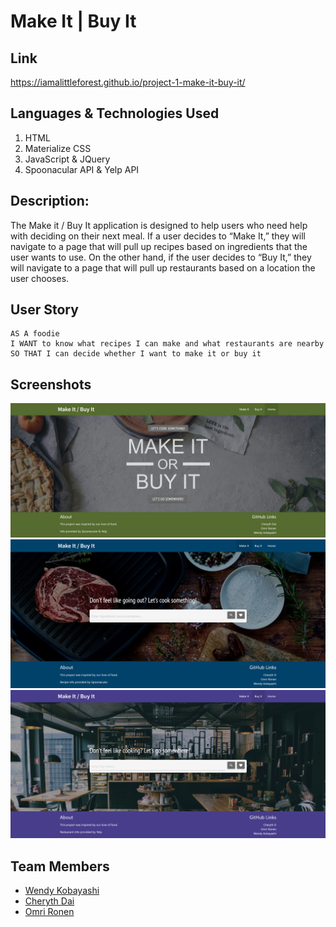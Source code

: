 # Make It | Buy It

## Link
https://iamalittleforest.github.io/project-1-make-it-buy-it/

## Languages & Technologies Used
1. HTML
2. Materialize CSS
3. JavaScript & JQuery
4. Spoonacular API & Yelp API

## Description:

The Make it / Buy It application is designed to help users who need help with deciding on their next meal. If a user decides to “Make It,” they will navigate to a page that will pull up recipes based on ingredients that the user wants to use. On the other hand, if the user decides to “Buy It,” they will navigate to a page that will pull up restaurants based on a location the user chooses.

## User Story
```
AS A foodie
I WANT to know what recipes I can make and what restaurants are nearby
SO THAT I can decide whether I want to make it or buy it
```

## Screenshots
<img src="assets/images/README-main.png" alt="Main Page">
<img src="assets/images/README-make-it.png" alt="Make It">
<img src="assets/images/README-buy-it.png" alt="Buy It">

## Team Members 
- [Wendy Kobayashi](https://github.com/iamalittleforest)
- [Cheryth Dai](https://github.com/ChengyuD)
- [Omri Ronen](https://github.com/Omrironen4)